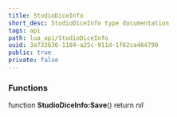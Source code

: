 ```yaml
---
title: StudioDiceInfo
short_desc: StudioDiceInfo type documentation
tags: api
path: lua_api/StudioDiceInfo
uuid: 3a733636-1184-a25c-911d-1f62ca464790
public: true
private: false
---
```





### Functions

function **StudioDiceInfo:Save**()
  return *nil*
